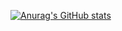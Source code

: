 [![Anurag's GitHub stats](https://github-readme-stats.vercel.app/api?username=eddyli1989)](https://github.com/anuraghazra/github-readme-stats)

